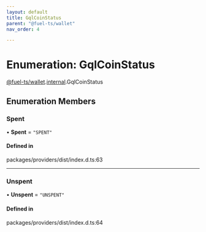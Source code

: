 ```yaml
---
layout: default
title: GqlCoinStatus
parent: "@fuel-ts/wallet"
nav_order: 4

---
```


# Enumeration: GqlCoinStatus

[@fuel-ts/wallet](../index.md).[internal](../namespaces/internal.md).GqlCoinStatus

## Enumeration Members

### Spent

• **Spent** = ``"SPENT"``

#### Defined in

packages/providers/dist/index.d.ts:63

___

### Unspent

• **Unspent** = ``"UNSPENT"``

#### Defined in

packages/providers/dist/index.d.ts:64
